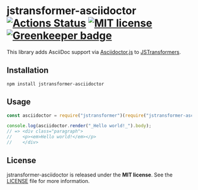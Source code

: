 # jstransformer-asciidoctor [![Actions Status](https://github.com/michel-kraemer/jstransformer-asciidoctor/workflows/CI/badge.svg)](https://github.com/michel-kraemer/jstransformer-asciidoctor/actions) [![MIT license](https://img.shields.io/badge/license-MIT-blue.svg)](LICENSE) [![Greenkeeper badge](https://badges.greenkeeper.io/michel-kraemer/jstransformer-asciidoctor.svg)](https://greenkeeper.io/)

This library adds AsciiDoc support via [Asciidoctor.js](https://github.com/asciidoctor/asciidoctor.js) to [JSTransformers](https://github.com/jstransformers).

## Installation

    npm install jstransformer-asciidoctor

## Usage

```js
const asciidoctor = require("jstransformer")(require("jstransformer-asciidoctor"));

console.log(asciidoctor.render("_Hello world!_").body);
// => <div class="paragraph">
//    <p><em>Hello world!</em></p>
//    </div>
```

## License

jstransformer-asciidoctor is released under the **MIT license**. See the
[LICENSE](LICENSE) file for more information.
